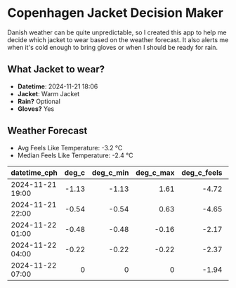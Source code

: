 
# Copenhagen Jacket Decision Maker

Danish weather can be quite unpredictable, so I created this app to help me decide which jacket to wear based on the weather forecast. 
It also alerts me when it's cold enough to bring gloves or when I should be ready for rain.

## What Jacket to wear?

- **Datetime**: 2024-11-21 18:06
- **Jacket**: Warm Jacket
- **Rain?** Optional
- **Gloves?** Yes

## Weather Forecast
- Avg Feels Like Temperature: -3.2 °C
- Median Feels Like Temperature: -2.4 °C

| datetime_cph     |   deg_c |   deg_c_min |   deg_c_max |   deg_c_feels | weather   | wind   | rain   |
|:-----------------|--------:|------------:|------------:|--------------:|:----------|:-------|:-------|
| 2024-11-21 19:00 |   -1.13 |       -1.13 |        1.61 |         -4.72 | Rain      | Low    | Low    |
| 2024-11-21 22:00 |   -0.54 |       -0.54 |        0.63 |         -4.65 | Clouds    | Low    | None   |
| 2024-11-22 01:00 |   -0.48 |       -0.48 |       -0.16 |         -2.17 | Clouds    | Low    | None   |
| 2024-11-22 04:00 |   -0.22 |       -0.22 |       -0.22 |         -2.37 | Clouds    | Low    | None   |
| 2024-11-22 07:00 |    0    |        0    |        0    |         -1.94 | Clouds    | Low    | None   |
        
